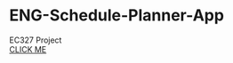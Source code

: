 ENG-Schedule-Planner-App
========================

EC327 Project <br/>
<a href="http://google.com">CLICK ME </a>
